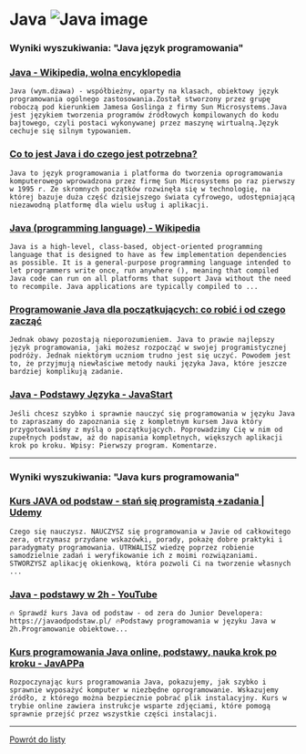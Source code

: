 # Java ![Java image](https://www.tiobe.com/wp-content/themes/tiobe/tiobe-index/images/Java.png)

### Wyniki wyszukiwania: "Java język programowania" 

### [Java - Wikipedia, wolna encyklopedia](https://pl.wikipedia.org/wiki/Java) 

    Java (wym.dżawa) - współbieżny, oparty na klasach, obiektowy język programowania ogólnego zastosowania.Został stworzony przez grupę roboczą pod kierunkiem Jamesa Goslinga z firmy Sun Microsystems.Java jest językiem tworzenia programów źródłowych kompilowanych do kodu bajtowego, czyli postaci wykonywanej przez maszynę wirtualną.Język cechuje się silnym typowaniem.




### [Co to jest Java i do czego jest potrzebna?](https://www.java.com/pl/download/help/whatis_java.html) 

    Java to język programowania i platforma do tworzenia oprogramowania komputerowego wprowadzona przez firmę Sun Microsystems po raz pierwszy w 1995 r. Ze skromnych początków rozwinęła się w technologię, na której bazuje duża część dzisiejszego świata cyfrowego, udostępniającą niezawodną platformę dla wielu usług i aplikacji.




### [Java (programming language) - Wikipedia](https://en.wikipedia.org/wiki/Java_(programming_language)) 

    Java is a high-level, class-based, object-oriented programming language that is designed to have as few implementation dependencies as possible. It is a general-purpose programming language intended to let programmers write once, run anywhere (), meaning that compiled Java code can run on all platforms that support Java without the need to recompile. Java applications are typically compiled to ...




### [Programowanie Java dla początkujących: co robić i od czego zacząć](https://codegym.cc/pl/groups/posts/pl.168.programowanie-java-dla-poczatkujacych-co-robic-i-od-czego-zaczac) 

    Jednak obawy pozostają nieporozumieniem. Java to prawie najlepszy język programowania, jaki możesz rozpocząć w swojej programistycznej podróży. Jednak niektórym uczniom trudno jest się uczyć. Powodem jest to, że przyjmują niewłaściwe metody nauki języka Java, które jeszcze bardziej komplikują zadanie.




### [Java - Podstawy Języka - JavaStart](https://javastart.pl/baza-wiedzy/java-podstawy-jezyka) 

    Jeśli chcesz szybko i sprawnie nauczyć się programowania w języku Java to zapraszamy do zapoznania się z kompletnym kursem Java który przygotowaliśmy z myślą o początkujących. Poprowadzimy Cię w nim od zupełnych podstaw, aż do napisania kompletnych, większych aplikacji krok po kroku. Wpisy: Pierwszy program. Komentarze.






---

### Wyniki wyszukiwania: "Java kurs programowania" 

### [Kurs JAVA od podstaw - stań się programistą +zadania | Udemy](https://www.udemy.com/course/bojarski-kurs-java/) 

    Czego się nauczysz. NAUCZYSZ się programowania w Javie od całkowitego zera, otrzymasz przydane wskazówki, porady, pokażę dobre praktyki i paradygmaty programowania. UTRWALISZ wiedzę poprzez robienie samodzielnie zadań i weryfikowanie ich z moimi rozwiązaniami. STWORZYSZ aplikację okienkową, która pozwoli Ci na tworzenie własnych ...




### [Java - podstawy w 2h - YouTube](https://www.youtube.com/watch?v=6G19kFcVXTo) 

    🔥 Sprawdź kurs Java od podstaw - od zera do Junior Developera: https://javaodpodstaw.pl/ 🔥Podstawy programowania w języku Java w 2h.Programowanie obiektowe...




### [Kurs programowania Java online, podstawy, nauka krok po kroku - JavAPPa](https://www.javappa.com/kurs-java) 

    Rozpoczynając kurs programowania Java, pokazujemy, jak szybko i sprawnie wyposażyć komputer w niezbędne oprogramowanie. Wskazujemy źródło, z którego można bezpiecznie pobrać plik instalacyjny. Kurs w trybie online zawiera instrukcje wsparte zdjęciami, które pomogą sprawnie przejść przez wszystkie części instalacji.






---

 [Powrót do listy](../top20.md)